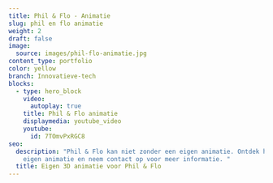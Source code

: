```yaml
---
title: Phil & Flo - Animatie
slug: phil en flo animatie
weight: 2
draft: false
image:
  source: images/phil-flo-animatie.jpg
content_type: portfolio
color: yellow
branch: Innovatieve-tech
blocks:
  - type: hero_block
    video:
      autoplay: true
    title: Phil & Flo animatie
    displaymedia: youtube_video
    youtube:
      id: 7TOmvPxRGC8
seo:
  description: "Phil & Flo kan niet zonder een eigen animatie. Ontdek hier onze
    eigen animatie en neem contact op voor meer informatie. "
  title: Eigen 3D animatie voor Phil & Flo
---
```

